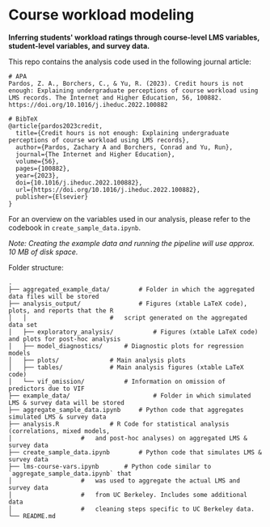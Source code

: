 # Course workload modeling

**Inferring students' workload ratings through course-level LMS variables, student-level variables, and survey data.**

This repo contains the analysis code used in the following journal article:

```
# APA
Pardos, Z. A., Borchers, C., & Yu, R. (2023). Credit hours is not enough: Explaining undergraduate perceptions of course workload using LMS records. The Internet and Higher Education, 56, 100882. https://doi.org/10.1016/j.iheduc.2022.100882

# BibTeX
@article{pardos2023credit,
  title={Credit hours is not enough: Explaining undergraduate perceptions of course workload using LMS records},
  author={Pardos, Zachary A and Borchers, Conrad and Yu, Run},
  journal={The Internet and Higher Education},
  volume={56},
  pages={100882},
  year={2023},
  doi={10.1016/j.iheduc.2022.100882},
  url={https://doi.org/10.1016/j.iheduc.2022.100882},
  publisher={Elsevier}
}
```

For an overview on the variables used in our analysis, please refer to the codebook in `create_sample_data.ipynb`.

*Note: Creating the example data and running the pipeline will use approx. 10 MB of disk space.*

Folder structure:

```
.
├── aggregated_example_data/		# Folder in which the aggregated data files will be stored
├── analysis_output/             	# Figures (xtable LaTeX code), plots, and reports that the R 
│   │				      	#	script generated on the aggregated data set
│   ├── exploratory_analysis/        	# Figures (xtable LaTeX code) and plots for post-hoc analysis
│   ├── model_diagnostics/		# Diagnostic plots for regression models
│   ├── plots/				# Main analysis plots
│   ├── tables/ 			# Main analysis figures (xtable LaTeX code)
│   └── vif_omission/			# Information on omission of predictors due to VIF
├── example_data/                    	# Folder in which simulated LMS & survey data will be stored
├── aggregate_sample_data.ipynb		# Python code that aggregates simulated LMS & survey data
├── analysis.R				# R Code for statistical analysis (correlations, mixed models,
│					# 	and post-hoc analyses) on aggregated LMS & survey data
├── create_sample_data.ipynb      	# Python code that simulates LMS & survey data
├── lms-course-vars.ipynb		# Python code similar to `aggregate_sample_data.ipynb` that
│					#	was used to aggregate the actual LMS and survey data
│					# 	from UC Berkeley. Includes some additional data
│					#	cleaning steps specific to UC Berkeley data.	
└── README.md
```

